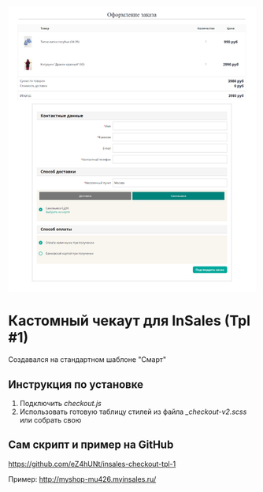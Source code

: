 ![Кастомный чекаут для InSales (Tpl #1)](https://github.com/eZ4hUNt/insales-checkout-tpl-1/blob/master/preview.jpg)
# Кастомный чекаут для InSales (Tpl #1)
Создавался на стандартном шаблоне "Смарт"

## Инструкция по установке
1. Подключить *checkout.js*
2. Использовать готовую таблицу стилей из файла *_checkout-v2.scss* или собрать свою

## Сам скрипт и пример на GitHub
https://github.com/eZ4hUNt/insales-checkout-tpl-1

Пример: http://myshop-mu426.myinsales.ru/

